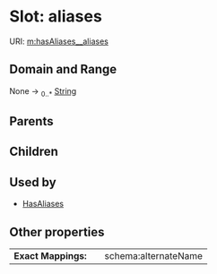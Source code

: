 
# Slot: aliases




URI: [m:hasAliases__aliases](https://codeforde.org/schema/metahasAliases__aliases)


## Domain and Range

None &#8594;  <sub>0..\*</sub> [String](types/String.md)

## Parents


## Children


## Used by

 * [HasAliases](HasAliases.md)

## Other properties

|  |  |  |
| --- | --- | --- |
| **Exact Mappings:** | | schema:alternateName |

